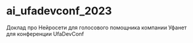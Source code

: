 # ai_ufadevconf_2023
Доклад про Нейросети для голосового помощника компании Уфанет для конференции UfaDevConf
